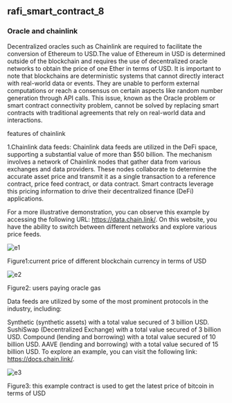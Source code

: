 ## rafi_smart_contract_8

### Oracle and chainlink

Decentralized oracles such as Chainlink are required to facilitate the conversion of Ethereum to USD.The value of Ethereum in USD is determined outside of the blockchain and requires the use of decentralized oracle networks to obtain the price of one Ether in terms of USD. It is important to note that blockchains are deterministic systems that cannot directly interact with real-world data or events. They are unable to perform external computations or reach a consensus on certain aspects like random number generation through API calls. This issue, known as the Oracle problem or smart contract connectivity problem, cannot be solved by replacing smart contracts with traditional agreements that rely on real-world data and interactions.

features of chainlink<br>

1.Chainlink data feeds: Chainlink data feeds are utilized in the DeFi space, supporting a substantial value of more than $50 billion. The mechanism involves a network of Chainlink nodes that gather data from various exchanges and data providers. These nodes collaborate to determine the accurate asset price and transmit it as a single transaction to a reference contract, price feed contract, or data contract. Smart contracts leverage this pricing information to drive their decentralized finance (DeFi) applications.

For a more illustrative demonstration, you can observe this example by accessing the following URL: https://data.chain.link/. On this website, you have the ability to switch between different networks and explore various price feeds.<br>

![e1](https://github.com/MdRafidulIslam/rafi_smart_contract_8/assets/86659473/a0998d28-8a4b-4ad3-8908-430c5d766dd7)

Figure1:current price of different blockchain currency in terms of USD

![e2](https://github.com/MdRafidulIslam/rafi_smart_contract_8/assets/86659473/1c7d6b68-a7eb-4868-b6f5-712691523549)

Figure2: users paying oracle gas<br>


Data feeds are utilized by some of the most prominent protocols in the industry, including:

Synthetic (synthetic assets) with a total value secured of 3 billion USD.
SushiSwap (Decentralized Exchange) with a total value secured of 3 billion USD.
Compound (lending and borrowing) with a total value secured of 10 billion USD.
AAVE (lending and borrowing) with a total value secured of 15 billion USD.
To explore an example, you can visit the following link: https://docs.chain.link/.

![e3](https://github.com/MdRafidulIslam/rafi_smart_contract_8/assets/86659473/fcaa54b9-b5c3-4c90-8ab9-8030ffbc5b82)

Figure3: this example contract is used to get the latest price of bitcoin in terms of USD<br>
